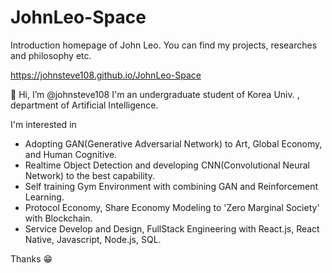 # JohnLeo-Space
Introduction homepage of John Leo. You can find my projects, researches and philosophy etc.

https://johnsteve108.github.io/JohnLeo-Space

👋 Hi, I’m @johnsteve108 I'm an undergraduate student of Korea Univ. , department of Artificial Intelligence.

I'm interested in

- Adopting GAN(Generative Adversarial Network) to Art, Global Economy, and Human Cognitive.
- Realtime Object Detection and developing CNN(Convolutional Neural Network) to the best capability.
- Self training Gym Environment with combining GAN and Reinforcement Learning.
- Protocol Economy, Share Economy Modeling to 'Zero Marginal Society' with Blockchain.
- Service Develop and Design, FullStack Engineering with React.js, React Native, Javascript, Node.js, SQL.

Thanks 😁
